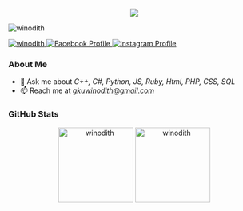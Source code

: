 <div align="center">
  <br>
  <strong>
    <img src="https://readme-typing-svg.herokuapp.com?font=Quicksand-Bold&color=00b4d8&size=50&center=true&vCenter=true&height=60&width=650&lines=Hi,+I'm+;Usal+Winodith+;I'm+Cybersecurity+Undergraduate!+;Web+Developer!+;AI+Developer!+;+IOT+Programmer+!+;Welcome+to+My+Profile!+;Ok..+Let's+go">
  </strong>
</div>

<p align="left">
  <img src="https://komarev.com/ghpvc/?username=winodith&label=Profile%20views&color=0e75b6&style=flat" alt="winodith" />
</p>

<p align="left">
  <a href="https://twitter.com/usal_winodith" target="blank"> 
    <img src="https://img.shields.io/twitter/follow/usal_winodith?logo=twitter&style=for-the-badge" alt="winodith" />
  </a>
  <a href="https://www.facebook.com/usal.winodith" target="blank">
    <img src="https://img.shields.io/badge/Facebook-follow-blue?style=for-the-badge&logo=facebook" alt="Facebook Profile" />
  </a>
  <a href="https://www.instagram.com/winodith" target="blank">
    <img src="https://img.shields.io/badge/Instagram-follow-red?style=for-the-badge&logo=instagram" alt="Instagram Profile" />
  </a>
</p>

### About Me
- 💬 Ask me about *C++, C#, Python, JS, Ruby, Html, PHP, CSS, SQL*
- 📫 Reach me at *gkuwinodith@gmail.com*

### GitHub Stats
<p align="center">
  <img src="https://github-readme-stats.vercel.app/api/top-langs?username=winodith&show_icons=true&locale=en&layout=compact&theme=dark" alt="winodith" height="150" /> 
  <img src="https://github-readme-stats.vercel.app/api?username=winodith&show_icons=true&locale=en&theme=dark" alt="winodith" height="150" />
</p>
